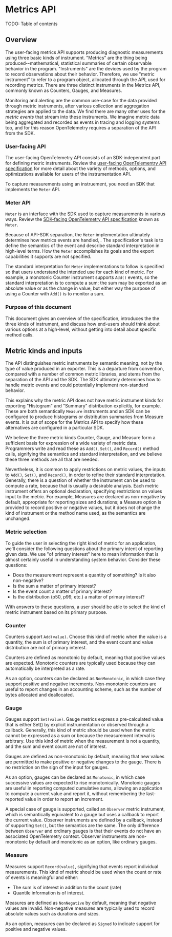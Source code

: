 # Metrics API

TODO: Table of contents

## Overview

The user-facing metrics API supports producing diagnostic measurements
using three basic kinds of instrument.  "Metrics" are the thing being
produced--mathematical, statistical summaries of certain observable
behavior in the program.  "Instruments" are the devices used by the
program to record observations about their behavior.  Therefore, we
use "metric instrument" to refer to a program object, allocated
through the API, used for recording metrics.  There are three distinct
instruments in the Metrics API, commonly known as Counters, Gauges,
and Measures.

Monitoring and alerting are the common use-case for the data provided
through metric instruments, after various collection and aggregation
strategies are applied to the data.  We find there are many other uses
for the _metric events_ that stream into these instruments.  We
imagine metric data being aggregated and recorded as events in tracing
and logging systems too, and for this reason OpenTelemetry requires a
separation of the API from the SDK.

### User-facing API

The user-facing OpenTelemetry API consists of an SDK-independent part
for defining metric instruments.  Review the [user-facing
OpenTelementry API specification](api-metrics-user.md) for more detail
about the variety of methods, options, and optimizations available for
users of the instrumentation API.

To capture measurements using an instruement, you need an SDK that
implements the `Meter` API.

### Meter API

`Meter` is an interface with the SDK used to capture measurements in
various ways.  Review the [SDK-facing OpenTelemetry API
specification](api-metrics-meter.md) known as `Meter`.

Because of API-SDK separation, the `Meter` implementation ultimately
determines how metrics events are handled, .  The specification's task
is to define the semantics of the event and describe standard
interpretation in high-level terms.  How the `Meter` accomplishes its
goals and the export capabilities it supports are not specified.

The standard interpretation for `Meter` implementations to follow is
specified so that users understand the intended use for each kind of
metric.  For example, a monotonic Counter instrument supports
`Add()` events, so the standard interpretation is to compute a sum;
the sum may be exported as an absolute value or as the change in
value, but either way the purpose of using a Counter with `Add()` is
to monitor a sum.

### Purpose of this document

This document gives an overview of the specification, introduces the
the three kinds of instrument, and discuss how end-users should think
about various options at a high-level, without getting into detail
about specific method calls.

## Metric kinds and inputs

The API distinguishes metric instruments by semantic meaning, not by
the type of value produced in an exporter.  This is a departure from
convention, compared with a number of common metric libraries, and
stems from the separation of the API and the SDK.  The SDK ultimately
determines how to handle metric events and could potentially implement
non-standard behavior.

This explains why the metric API does not have metric instrument kinds
for exporting "Histogram" and "Summary" distribution explicitly, for
example.  These are both semantically `Measure` instruments and an SDK
can be configured to produce histograms or distribution summaries from
Measure events.  It is out of scope for the Metrics API to specify how
these alternatives are configured in a particular SDK.

We believe the three metric kinds Counter, Gauge, and Measure form a
sufficient basis for expression of a wide variety of metric data.
Programmers write and read these as `Add()`, `Set()`, and `Record()`
method calls, signifying the semantics and standard interpretation,
and we believe these three methods are all that are needed.

Nevertheless, it is common to apply restrictions on metric values, the
inputs to `Add()`, `Set()`, and `Record()`, in order to refine their
standard interpretation.  Generally, there is a question of whether
the instrument can be used to compute a rate, because that is usually
a desirable analysis.  Each metric instrument offers an optional
declaration, specifying restrictions on values input to the metric.
For example, Measures are declared as non-negative by default,
appropriate for reporting sizes and durations; a Measure option is
provided to record positive or negative values, but it does not change
the kind of instrument or the method name used, as the semantics are
unchanged.

### Metric selection

To guide the user in selecting the right kind of metric for an
application, we'll consider the following questions about the primary
intent of reporting given data. We use "of primary interest" here to
mean information that is almost certainly useful in understanding
system behavior. Consider these questions:

- Does the measurement represent a quantity of something? Is it also non-negative?
- Is the sum a matter of primary interest?
- Is the event count a matter of primary interest?
- Is the distribution (p50, p99, etc.) a matter of primary interest?

With answers to these questions, a user should be able to select the
kind of metric instrument based on its primary purpose.

### Counter

Counters support `Add(value)`.  Choose this kind of metric when the
value is a quantity, the sum is of primary interest, and the event
count and value distribution are not of primary interest.

Counters are defined as monotonic by default, meaning that positive
values are expected.  Monotonic counters are typically used because
they can automatically be interpreted as a rate.

As an option, counters can be declared as `NonMonotonic`, in which
case they support positive and negative increments.  Non-monotonic
counters are useful to report changes in an accounting scheme, such as
the number of bytes allocated and deallocated.

### Gauge

Gauges support `Set(value)`.  Gauge metrics express a pre-calculated
value that is either Set() by explicit instrumentation or observed
through a callback.  Generally, this kind of metric should be used
when the metric cannot be expressed as a sum or because the
measurement interval is arbitrary. Use this kind of metric when the
measurement is not a quantity, and the sum and event count are not of
interest.

Gauges are defined as non-monotonic by default, meaning that new
values are permitted to make positive or negative changes to the
gauge.  There is no restriction on the sign of the input for gauges.

As an option, gauges can be declared as `Monotonic`, in which case
successive values are expected to rise monotonically.  Monotonic
gauges are useful in reporting computed cumulative sums, allowing an
application to compute a current value and report it, without
remembering the last-reported value in order to report an increment.

A special case of gauge is supported, called an `Observer` metric
instrument, which is semantically equivalent to a gauge but uses a
callback to report the current value.  Observer instruments are
defined by a callback, instead of supporting `Set()`, but the
semantics are the same.  The only difference between `Observer` and
ordinary gauges is that their events do not have an associated
OpenTelemetry context.  Observer instruments are non-monotonic by
default and monotonic as an option, like ordinary gauges.

### Measure

Measures support `Record(value)`, signifying that events report
individual measurements.  This kind of metric should be used when the
count or rate of events is meaningful and either:

- The sum is of interest in addition to the count (rate)
- Quantile information is of interest.

Measures are defined as `NonNegative` by default, meaning that
negative values are invalid.  Non-negative measures are typically used
to record absolute values such as durations and sizes.

As an option, measures can be declared as `Signed` to indicate support
for positive and negative values.
